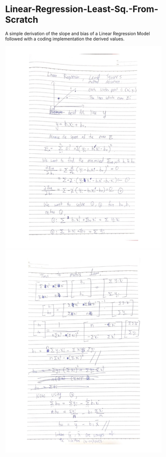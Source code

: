 # Linear-Regression-Least-Sq.-From-Scratch
A simple derivation of the slope and bias of a Linear Regression Model followed with a coding implementation the derived values.

<img width="895" alt="." src="https://github.com/Harsh-Gill/Linear-Regression-Least-Sq.-From-Scratch/blob/main/deriv_by_hand_pdf/pg_1.jpg">


<img width="895" alt="." src="https://github.com/Harsh-Gill/Linear-Regression-Least-Sq.-From-Scratch/blob/main/deriv_by_hand_pdf/pg_2.jpg">





